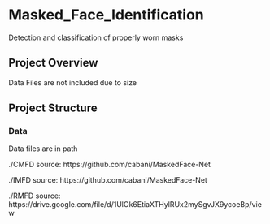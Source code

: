 # Masked_Face_Identification
Detection and classification of properly worn masks

## Project Overview
Data Files are not included due to size

## Project Structure

### Data
<p> Data files are in path <br>
<p> ./CMFD source: https://github.com/cabani/MaskedFace-Net <br>
<p> ./IMFD source: https://github.com/cabani/MaskedFace-Net <br>
<p> ./RMFD source: https://drive.google.com/file/d/1UlOk6EtiaXTHylRUx2mySgvJX9ycoeBp/view </p>